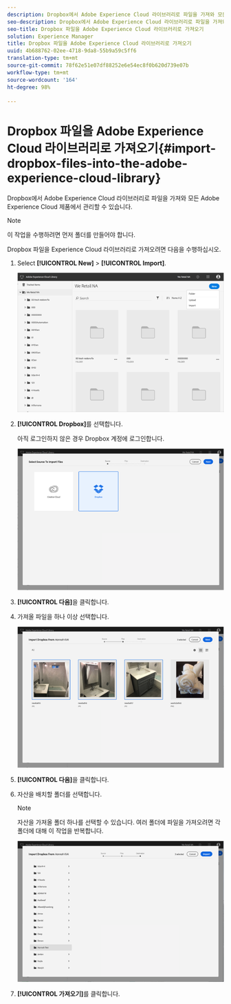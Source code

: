 ```yaml
---
description: Dropbox에서 Adobe Experience Cloud 라이브러리로 파일을 가져와 모든 Adobe Experience Cloud 제품에서 관리할 수 있습니다.
seo-description: Dropbox에서 Adobe Experience Cloud 라이브러리로 파일을 가져와 모든 Adobe Experience Cloud 제품에서 관리할 수 있습니다.
seo-title: Dropbox 파일을 Adobe Experience Cloud 라이브러리로 가져오기
solution: Experience Manager
title: Dropbox 파일을 Adobe Experience Cloud 라이브러리로 가져오기
uuid: 4b688762-02ee-4718-9da8-55b9a59c5ff6
translation-type: tm+mt
source-git-commit: 78f62e51e07df88252e6e54ec8f0b620d739e07b
workflow-type: tm+mt
source-wordcount: '164'
ht-degree: 98%

---
```



# Dropbox 파일을 Adobe Experience Cloud 라이브러리로 가져오기{#import-dropbox-files-into-the-adobe-experience-cloud-library}

Dropbox에서 Adobe Experience Cloud 라이브러리로 파일을 가져와 모든 Adobe Experience Cloud 제품에서 관리할 수 있습니다.

>[!NOTE]
>
>이 작업을 수행하려면 먼저 폴더를 만들어야 합니다.

Dropbox 파일을 Experience Cloud 라이브러리로 가져오려면 다음을 수행하십시오.

1. Select **[!UICONTROL New]** > **[!UICONTROL Import]**.

   ![](assets/library_new_folder_upload.png)

1. **[!UICONTROL Dropbox]**&#x200B;를 선택합니다.

   아직 로그인하지 않은 경우 Dropbox 계정에 로그인합니다.

   ![](assets/library_import_db.png)

1. **[!UICONTROL 다음]**&#x200B;을 클릭합니다.
1. 가져올 파일을 하나 이상 선택합니다.

   ![](assets/library_import_db_files_selected.png)

1. **[!UICONTROL 다음]**&#x200B;을 클릭합니다.
1. 자산을 배치할 폴더를 선택합니다.

   >[!NOTE]
   >
   >자산을 가져올 폴더 하나를 선택할 수 있습니다. 여러 폴더에 파일을 가져오려면 각 폴더에 대해 이 작업을 반복합니다.

   ![](assets/library_import_db_folder_select.png)

1. **[!UICONTROL 가져오기]**&#x200B;를 클릭합니다.

